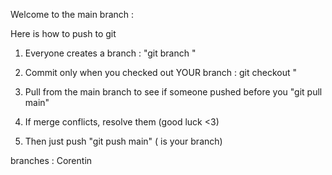 Welcome to the main branch :

Here is how to push to git 

1. Everyone creates a branch : "git branch <yourname>"

2. Commit only when you checked out YOUR branch : git checkout <yourname>"

3. Pull from the main branch to see if someone pushed before you "git pull main"

4. If merge conflicts, resolve them (good luck <3)

5. Then just push "git push <yourname> main" (<yourname> is your branch)

branches :
Corentin